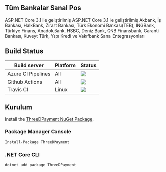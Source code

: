 ## Tüm Bankalar Sanal Pos

ASP.NET Core 3.1 ile geliştirilmiş ASP.NET Core 3.1 ile geliştirilmiş Akbank, İş Bankası, HalkBank, Ziraat Bankası, Türk Ekonomi Bankası(TEB), INGBank, Türkiye Finans, AnadoluBank, HSBC, Deniz Bank, QNB Finansbank, Garanti Bankası, Kuveyt Türk, Yapı Kredi ve Vakıfbank Sanal Entegrasyonları

## Build Status
| Build server    | Platform       | Status      |
|-----------------|----------------|-------------|
| Azure CI Pipelines  | All            |![](https://dev.azure.com/fsefacan/3DPaymentAspNetCore/_apis/build/status/sefacan.3DPaymentAspNetCore?branchName=master) |
| Github Actions  | All            |![](https://github.com/sefacan/3DPaymentAspNetCore/workflows/ASP.NET%20Core%20CI/badge.svg) |
| Travis CI       | Linux  |![](https://travis-ci.org/sefacan/3DPaymentAspNetCore.svg?branch=master) |

## Kurulum

Install the [ThreeDPayment NuGet Package](https://www.nuget.org/packages/ThreeDPayment).

### Package Manager Console

```
Install-Package ThreeDPayment
```

### .NET Core CLI

```
dotnet add package ThreeDPayment
```
